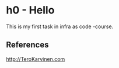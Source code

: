 # h0 - Hello 

This is my first task in infra as code -course.

## References
http://TeroKarvinen.com 
